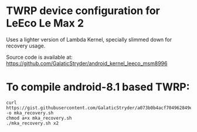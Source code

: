 TWRP device configuration for LeEco Le Max 2
==============

Uses a lighter version of Lambda Kernel, specially slimmed down for recovery usage.

Source code is available at: https://github.com/GalaticStryder/android_kernel_leeco_msm8996


To compile android-8.1 based TWRP:
==============

	curl https://gist.githubusercontent.com/GalaticStryder/a073b0b4acf704962849ee3018681b19/raw/fc848dddaf249fa239461a02144abc2189ff05e9/mka_recovery.sh -o mka_recovery.sh
	chmod a+x mka_recovery.sh
	./mka_recovery.sh x2
